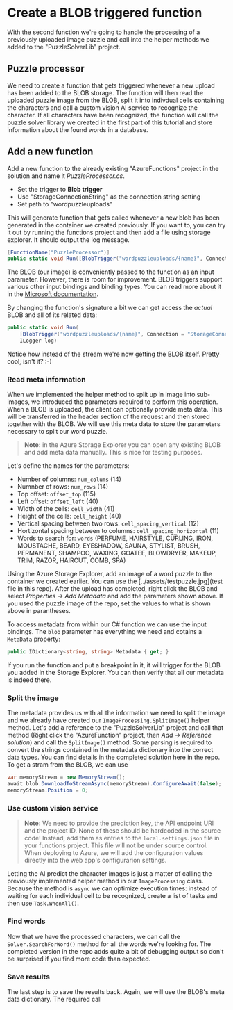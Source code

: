 # Create a BLOB triggered function

With the second function we're going to handle the processing of a previously uploaded image puzzle and call into the helper methods we added to the "PuzzleSolverLib" project.

## Puzzle processor

We need to create a function that gets triggered whenever a new upload has been added to the BLOB storage. The function will then read the uploaded puzzle image from the BLOB, split it into indivdual cells containing the characters and call a custom vision AI service to recognize the character. If all characters have been recognized, the function will call the puzzle solver library we created in the first part of this tutorial and store information about the found words in a database.

## Add a new function

Add a new function to the already existing "AzureFunctions" project in the solution and name it _PuzzleProcessor.cs_.

* Set the trigger to **Blob trigger**
* Use "StorageConnectionString" as the connection string setting
* Set path to "wordpuzzleuploads"

This will generate function that gets called whenever a new blob has been generated in the container we created previously. If you want to, you can try it out by running the functions project and then add a file using storage explorer. It should output the log message.

```cs
[FunctionName("PuzzleProcessor")]
public static void Run([BlobTrigger("wordpuzzleuploads/{name}", Connection = "StorageConnectionString")]Stream blob, string name, ILogger log)
```

The BLOB (our image) is conveniently passed to the function as an input parameter. However, there is room for improvement. BLOB triggers support various other input bindings and binding types. You can read more about it in the [Microsoft documentation](https://docs.microsoft.com/en-us/azure/azure-functions/functions-bindings-storage-blob).

By changing the function's signature a bit we can get access the _actual_ BLOB and all of its related data:

```cs
public static void Run(
    [BlobTrigger("wordpuzzleuploads/{name}", Connection = "StorageConnectionString")]CloudBlockBlob blob,
    ILogger log)
```

Notice how instead of the stream we're now getting the BLOB itself. Pretty cool, isn't it? :-)

### Read meta information

When we implemented the helper method to split up in image into sub-images, we introduced the parameters required to perform this operation. When a BLOB is uploaded, the client can optionally provide meta data. This will be transferred in the header section of the request and then stored together with the BLOB. We will use this meta data to store the parameters necessary to split our word puzzle.

> **Note:** in the Azure Storage Explorer you can open any existing BLOB and add meta data manually. This is nice for testing purposes.

Let's define the names for the parameters:

* Number of columns: `num_colums` (14)
* Numnber of rows: `num_rows` (14)
* Top offset: `offset_top` (115)
* Left offset: `offset_left` (40)
* Width of the cells: `cell_width` (41)
* Height of the cells: `cell_height` (40)
* Vertical spacing between two rows: `cell_spacing_vertical` (12)
* Hortizontal spacing between to columns: `cell_spacing_horizontal` (11)
* Words to search for: `words` (PERFUME, HAIRSTYLE, CURLING, IRON, MOUSTACHE, BEARD, EYESHADOW, SAUNA, STYLIST, BRUSH, PERMANENT, SHAMPOO, WAXING, GOATEE, BLOWDRYER, MAKEUP, TRIM, RAZOR, HAIRCUT, COMB, SPA)

Using the Azure Storage Explorer, add an image of a word puzzle to the container we created earlier. You can use the [../assets/testpuzzle.jpg](test file in this repo). After the upload has completed, right click the BLOB and select _Properties -> Add Metadata_ and add the parameters shown above. If you used the puzzle image of the repo, set the values to what is shown above in parantheses.

To access metadata from within our C# function we can use the input bindings. The `blob` parameter has everything we need and cotains a `MetaData` property:

```cs
public IDictionary<string, string> Metadata { get; }
```

If you run the function and put a breakpoint in it, it will trigger for the BLOB you added in the Storage Explorer. You can then verify that all our metadata is indeed there.

### Split the image

The metadata provides us with all the information we need to split the image and we already have created our `ImageProcessing.SplitImage()` helper method. Let's add a reference to the "PuzzleSolverLib" project and call that method (Right click the "AzureFunction" project, then _Add -> Reference solution_) and call the `SplitImage()` method. Some parsing is required to convert the strings contained in the metadata dictionary into the correct data types. You can find details in the completed solution here in the repo. To get a stram from the BLOB, we can use

```cs
var memoryStream = new MemoryStream();
await blob.DownloadToStreamAsync(memoryStream).ConfigureAwait(false);
memoryStream.Position = 0;
```

### Use custom vision service

> **Note:** We need to provide the prediction key, the API endpoint URI and the project ID. None of these should be hardcoded in the source code! Instead, add them as entries to the `local.settings.json` file in your functions project. This file will not be under source control. When deploying to Azure, we will add the configuration values directly into the web app's configurarion settings.

Letting the AI predict the character images is just a matter of calling the previously implemented helper method in our `ImageProcessing` class. Because the method is `async` we can optimize execution times: instead of waiting for each individual cell to be recognized, create a list of tasks and then use `Task.WhenAll()`.

### Find words

Now that we have the processed characters, we can call the `Solver.SearchForWord()` method for all the words we're looking for. The completed version in the repo adds quite a bit of debugging output so don't be surprised if you find more code than expected.

### Save results

The last step is to save the results back. Again, we will use the BLOB's meta data dictionary. The required call 

